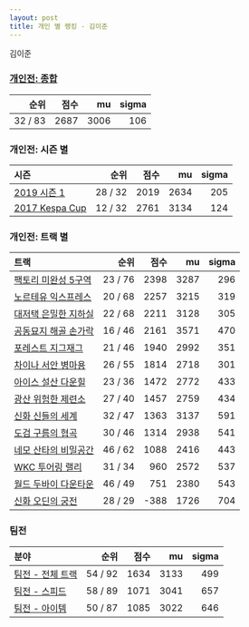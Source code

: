```yaml
---
layout: post
title: 개인 별 랭킹 - 김이준
---
```


김이준

### [개인전: 종합](../singles-full)

| 순위 | 점수 | mu | sigma |
|---:|---:|---:|---:|
| 32 / 83 | 2687 | 3006 | 106 |

### 개인전: 시즌 별

| 시즌 | 순위 | 점수 | mu | sigma |
|:---|---:|---:|---:|---:|
| [2019 시즌 1](../s2019_1) | 28 / 32 | 2019 | 2634 | 205 |
| [2017 Kespa Cup](../s2017_2) | 12 / 32 | 2761 | 3134 | 124 |

### 개인전: 트랙 별

| 트랙 | 순위 | 점수 | mu | sigma |
|:---|---:|---:|---:|---:|
| [팩토리 미완성 5구역](../district5) | 23 / 76 | 2398 | 3287 | 296 |
| [노르테유 익스프레스](../noex) | 20 / 68 | 2257 | 3215 | 319 |
| [대저택 은밀한 지하실](../jeotaek) | 22 / 68 | 2211 | 3128 | 305 |
| [공동묘지 해골 손가락](../haeson) | 16 / 46 | 2161 | 3571 | 470 |
| [포레스트 지그재그](../zigzag) | 21 / 46 | 1940 | 2992 | 351 |
| [차이나 서안 병마용](../byeongma) | 26 / 55 | 1814 | 2718 | 301 |
| [아이스 설산 다운힐](../seolsan) | 23 / 36 | 1472 | 2772 | 433 |
| [광산 위험한 제련소](../jeryeonso) | 27 / 40 | 1457 | 2759 | 434 |
| [신화 신들의 세계](../shinsegye) | 32 / 47 | 1363 | 3137 | 591 |
| [도검 구름의 협곡](../hyupgog) | 30 / 46 | 1314 | 2938 | 541 |
| [네모 산타의 비밀공간](../santa) | 46 / 62 | 1088 | 2416 | 443 |
| [WKC 투어링 랠리](../rally) | 31 / 34 | 960 | 2572 | 537 |
| [월드 두바이 다운타운](../dubai) | 46 / 49 | 751 | 2380 | 543 |
| [신화 오딘의 궁전](../odin) | 28 / 29 | -388 | 1726 | 704 |

### 팀전

| 분야 | 순위 | 점수 | mu | sigma |
|:---|---:|---:|---:|---:|
| [팀전 - 전체 트랙](../team-full) | 54 / 92 | 1634 | 3133 | 499 |
| [팀전 - 스피드](../team-speed) | 58 / 89 | 1071 | 3041 | 657 |
| [팀전 - 아이템](../team-item) | 50 / 87 | 1085 | 3022 | 646 |
